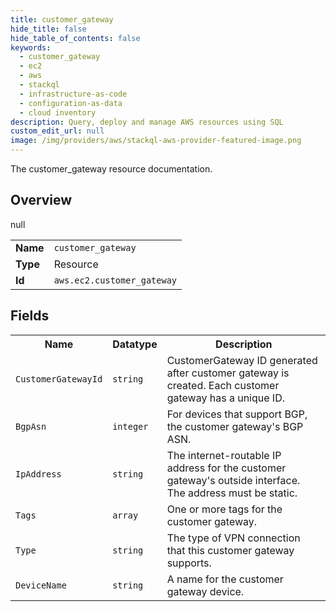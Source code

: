 ```yaml
---
title: customer_gateway
hide_title: false
hide_table_of_contents: false
keywords:
  - customer_gateway
  - ec2
  - aws
  - stackql
  - infrastructure-as-code
  - configuration-as-data
  - cloud inventory
description: Query, deploy and manage AWS resources using SQL
custom_edit_url: null
image: /img/providers/aws/stackql-aws-provider-featured-image.png
---
```

The customer_gateway resource documentation.

## Overview
<table><tbody>
<tr><td><b>Name</b></td><td><code>customer_gateway</code></td></tr>
<tr><td><b>Type</b></td><td>Resource</td></tr>
null
<tr><td><b>Id</b></td><td><code>aws.ec2.customer_gateway</code></td></tr>
</tbody></table>

## Fields
<table><tbody>
<tr><th>Name</th><th>Datatype</th><th>Description</th></tr>
<tr><td><code>CustomerGatewayId</code></td><td><code>string</code></td><td>CustomerGateway ID generated after customer gateway is created. Each customer gateway has a unique ID.</td></tr><tr><td><code>BgpAsn</code></td><td><code>integer</code></td><td>For devices that support BGP, the customer gateway's BGP ASN.</td></tr><tr><td><code>IpAddress</code></td><td><code>string</code></td><td>The internet-routable IP address for the customer gateway's outside interface. The address must be static.</td></tr><tr><td><code>Tags</code></td><td><code>array</code></td><td>One or more tags for the customer gateway.</td></tr><tr><td><code>Type</code></td><td><code>string</code></td><td>The type of VPN connection that this customer gateway supports.</td></tr><tr><td><code>DeviceName</code></td><td><code>string</code></td><td>A name for the customer gateway device.</td></tr>
</tbody></table>